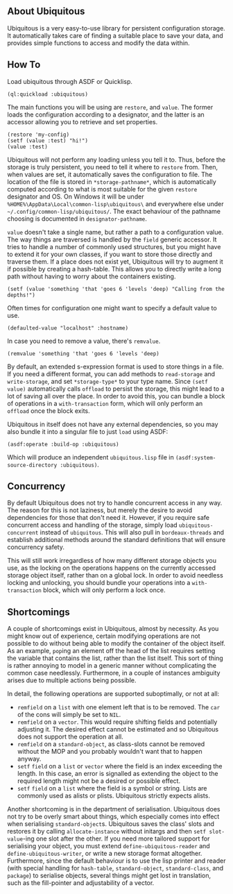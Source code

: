 ## About Ubiquitous
Ubiquitous is a very easy-to-use library for persistent configuration storage. It automatically takes care of finding a suitable place to save your data, and provides simple functions to access and modify the data within.

## How To
Load ubiquitous through ASDF or Quicklisp.

    (ql:quickload :ubiquitous)

The main functions you will be using are `restore`, and `value`. The former loads the configuration according to a designator, and the latter is an accessor allowing you to retrieve and set properties.

    (restore 'my-config)
    (setf (value :test) "hi!")
    (value :test)

Ubiquitous will not perform any loading unless you tell it to. Thus, before the storage is truly persistent, you need to tell it where to `restore` from. Then, when values are set, it automatically saves the configuration to file. The location of the file is stored in `*storage-pathname*`, which is automatically computed according to what is most suitable for the given `restore` designator and OS. On Windows it will be under `%HOME%\AppData\Local\common-lisp\ubiquitous\` and everywhere else under `~/.config/common-lisp/ubiquitous/`. The exact behaviour of the pathname choosing is documented in `designator-pathname`.

`value` doesn't take a single name, but rather a path to a configuration value. The way things are traversed is handled by the `field` generic accessor. It tries to handle a number of commonly used structures, but you might have to extend it for your own classes, if you want to store those directly and traverse them. If a place does not exist yet, Ubiquitous will try to augment it if possible by creating a hash-table. This allows you to directly write a long path without having to worry about the containers existing.

    (setf (value 'something 'that 'goes 6 'levels 'deep) "Calling from the depths!")

Often times for configuration one might want to specify a default value to use.

    (defaulted-value "localhost" :hostname)

In case you need to remove a value, there's `remvalue`.

    (remvalue 'something 'that 'goes 6 'levels 'deep)

By default, an extended s-expression format is used to store things in a file. If you need a different format, you can add methods to `read-storage` and `write-storage`, and set `*storage-type*` to your type name. Since `(setf value)` automatically calls `offload` to persist the storage, this might lead to a lot of saving all over the place. In order to avoid this, you can bundle a block of operations in a `with-transaction` form, which will only perform an `offload` once the block exits.

Ubiquitous in itself does not have any external dependencies, so you may also bundle it into a singular file to just `load` using ASDF:

    (asdf:operate :build-op :ubiquitous)

Which will produce an independent `ubiquitous.lisp` file in `(asdf:system-source-directory :ubiquitous)`.

## Concurrency
By default Ubiquitous does not try to handle concurrent access in any way. The reason for this is not laziness, but merely the desire to avoid dependencies for those that don't need it. However, if you require safe concurrent access and handling of the storage, simply load `ubiquitous-concurrent` instead of `ubiquitous`. This will also pull in `bordeaux-threads` and establish additional methods around the standard definitions that will ensure concurrency safety.

This will still work irregardless of how many different storage objects you use, as the locking on the operations happens on the currently accessed storage object itself, rather than on a global lock. In order to avoid needless locking and unlocking, you should bundle your operations into a `with-transaction` block, which will only perform a lock once.

## Shortcomings
A couple of shortcomings exist in Ubiquitous, almost by necessity. As you might know out of experience, certain modifying operations are not possible to do without being able to modify the container of the object itself. As an example, `pop`ing an element off the head of the list requires setting the variable that contains the list, rather than the list itself. This sort of thing is rather annoying to model in a generic manner without complicating the common case needlessly. Furthermore, in a couple of instances ambiguity arises due to multiple actions being possible.

In detail, the following operations are supported suboptimally, or not at all:

* `remfield` on a `list` with one element left that is to be removed. The `car` of the cons will simply be set to `NIL`.
* `remfield` on a `vector`. This would require shifting fields and potentially adjusting it. The desired effect cannot be estimated and so Ubiquitous does not support the operation at all.
* `remfield` on a `standard-object`, as class-slots cannot be removed without the MOP and you probably wouldn't want that to happen anyway.
* `setf` `field` on a `list` or `vector` where the field is an index exceeding the length. In this case, an error is signalled as extending the object to the required length might not be a desired or possible effect.
* `setf` `field` on a `list` where the field is a symbol or string. Lists are commonly used as alists or plists. Ubiquitous strictly expects alists.

Another shortcoming is in the department of serialisation. Ubiquitous does not try to be overly smart about things, which especially comes into effect when serialising `standard-object`s. Ubiquitous saves the class' slots and restores it by calling `allocate-instance` without initargs and then `setf slot-value`-ing one slot after the other. If you need more tailored support for serialising your object, you must extend `define-ubiquitous-reader` and `define-ubiquitous-writer`, or write a new storage format altogether. Furthermore, since the default behaviour is to use the lisp printer and reader (with special handling for `hash-table`, `standard-object`, `standard-class`, and `package`) to serialise objects, several things might get lost in translation, such as the fill-pointer and adjustability of a vector.
